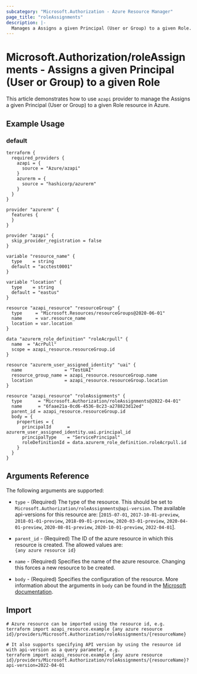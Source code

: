 ```yaml
---
subcategory: "Microsoft.Authorization - Azure Resource Manager"
page_title: "roleAssignments"
description: |-
  Manages a Assigns a given Principal (User or Group) to a given Role.
---
```


# Microsoft.Authorization/roleAssignments - Assigns a given Principal (User or Group) to a given Role

This article demonstrates how to use `azapi` provider to manage the Assigns a given Principal (User or Group) to a given Role resource in Azure.

## Example Usage

### default

```hcl
terraform {
  required_providers {
    azapi = {
      source = "Azure/azapi"
    }
    azurerm = {
      source = "hashicorp/azurerm"
    }
  }
}

provider "azurerm" {
  features {
  }
}

provider "azapi" {
  skip_provider_registration = false
}

variable "resource_name" {
  type    = string
  default = "acctest0001"
}

variable "location" {
  type    = string
  default = "eastus"
}

resource "azapi_resource" "resourceGroup" {
  type     = "Microsoft.Resources/resourceGroups@2020-06-01"
  name     = var.resource_name
  location = var.location
}

data "azurerm_role_definition" "roleAcrpull" {
  name  = "AcrPull"
  scope = azapi_resource.resourceGroup.id
}

resource "azurerm_user_assigned_identity" "uai" {
  name                = "TestUAI"
  resource_group_name = azapi_resource.resourceGroup.name
  location            = azapi_resource.resourceGroup.location
}

resource "azapi_resource" "roleAssignments" {
  type      = "Microsoft.Authorization/roleAssignments@2022-04-01"
  name      = "6faae21a-0cd6-4536-8c23-a278823d12ed"
  parent_id = azapi_resource.resourceGroup.id
  body = {
    properties = {
      principalId      = azurerm_user_assigned_identity.uai.principal_id
      principalType    = "ServicePrincipal"
      roleDefinitionId = data.azurerm_role_definition.roleAcrpull.id
    }
  }
}

```



## Arguments Reference

The following arguments are supported:

* `type` - (Required) The type of the resource. This should be set to `Microsoft.Authorization/roleAssignments@api-version`. The available api-versions for this resource are: [`2015-07-01`, `2017-10-01-preview`, `2018-01-01-preview`, `2018-09-01-preview`, `2020-03-01-preview`, `2020-04-01-preview`, `2020-08-01-preview`, `2020-10-01-preview`, `2022-04-01`].

* `parent_id` - (Required) The ID of the azure resource in which this resource is created. The allowed values are:  
  `{any azure resource id}`

* `name` - (Required) Specifies the name of the azure resource. Changing this forces a new resource to be created.

* `body` - (Required) Specifies the configuration of the resource. More information about the arguments in `body` can be found in the [Microsoft documentation](https://learn.microsoft.com/en-us/azure/templates/Microsoft.Authorization/roleAssignments?pivots=deployment-language-terraform).

## Import

 ```shell
 # Azure resource can be imported using the resource id, e.g.
 terraform import azapi_resource.example {any azure resource id}/providers/Microsoft.Authorization/roleAssignments/{resourceName}
 
 # It also supports specifying API version by using the resource id with api-version as a query parameter, e.g.
 terraform import azapi_resource.example {any azure resource id}/providers/Microsoft.Authorization/roleAssignments/{resourceName}?api-version=2022-04-01
 ```
